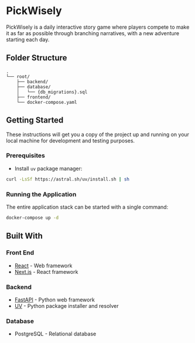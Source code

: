 # PickWisely

PickWisely is a daily interactive story game where players compete to make it as far as possible through branching narratives, with a new adventure starting each day.

## Folder Structure
```
.
└── root/
    ├── backend/
    ├── database/
    │   └── {db_migrations}.sql
    ├── frontend/
    └── docker-compose.yaml
```

## Getting Started

These instructions will get you a copy of the project up and running on your local machine for development and testing purposes.

### Prerequisites

* Install `uv` package manager:
```bash
curl -LsSf https://astral.sh/uv/install.sh | sh
```

### Running the Application

The entire application stack can be started with a single command:

```bash
docker-compose up -d
```

## Built With

### Front End
* [React](https://react.dev/) - Web framework
* [Next.js](https://nextjs.org/) - React framework

### Backend
* [FastAPI](https://fastapi.tiangolo.com/) - Python web framework
* [UV](https://github.com/astral-sh/uv) - Python package installer and resolver

### Database 
* PostgreSQL - Relational database
